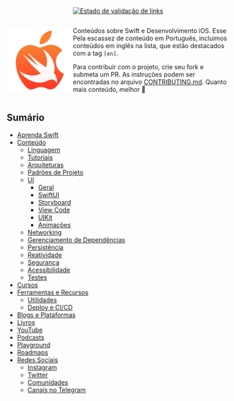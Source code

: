 <p align="center">
  <a href="https://github.com/CodandoApple/aprenda-swift/actions/workflows/validation.yml">
    <img src="https://github.com/CodandoApple/aprenda-swift/actions/workflows/validation.yml/badge.svg" alt="Estado de validação de links" />
  </a>
</p>

<div style="display: flex; align-items: center; justify-content: center">
  <img src="resources/logo.png" alt="Logo da Apple em tom laranja sobreposta com a logo de Swift, em tom de branco" width=150></img>
  <div>
    <p>
    Conteúdos sobre Swift e Desenvolvimento iOS. Esse Pela escassez de conteúdo em Português, incluímos conteúdos em inglês na lista, que estão destacados com a tag <code>[en]</code>.
    </p>
    <p>
    Para contribuir com o projeto, crie seu fork e submeta um PR. As instruções podem ser encontradas no arquivo <a href="https://github.com/CodandoApple/aprenda-swift/blob/main/CONTRIBUTING.md">CONTRIBUTING.md</a>. Quanto mais conteúdo, melhor 🙂
    </p>
  </div>
</div>

## Sumário

- [Aprenda Swift](aprenda-swift.md)
- [Conteúdo](conteudo.md)
  - [Linguagem](linguagem.md)
  - [Tutoriais](tutoriais.md)
  - [Arquiteturas](arquiteturas.md)
  - [Padrões de Projeto](padroes-de-projeto.md)
  - [UI](ui/interface.md)
    - [Geral](ui/geral.md)
    - [SwiftUI](ui/swift-ui.md)
    - [Storyboard](ui/storyboard.md)
    - [View Code](ui/view-code.md)
    - [UIKit](ui/uikit.md)
    - [Animações](ui/animacoes.md)
  - [Networking](networking.md)
  - [Gerenciamento de Dependências](gerenciamento-de-dependencias.md)
  - [Persistência](persistencia.md)
  - [Reatividade](reatividade.md)
  - [Segurança](segurança.md)
  - [Acessibilidade](acessibilidade.md)
  - [Testes](testes.md)
- [Cursos](cursos.md)
- [Ferramentas e Recursos](tools/ferramentas-e-recursos.md)
  - [Utilidades](tools/utilidades.md)
  - [Deploy e CI/CD](tools/deploy-e-ci-cd.md)
- [Blogs e Plataformas](blogs-e-plataformas.md)
- [Livros](livros.md)
- [YouTube](youtube.md)
- [Podcasts](podcasts.md)
- [Playground](playgrounds.md)
- [Roadmaps](roadmaps.md)
- [Redes Sociais](social/redes-sociais.md)
  - [Instagram](social/instagram.md)
  - [Twitter](social/twitter.md)
  - [Comunidades](social/comunidades.md)
  - [Canais no Telegram](social/canais-no-telegram.md)
